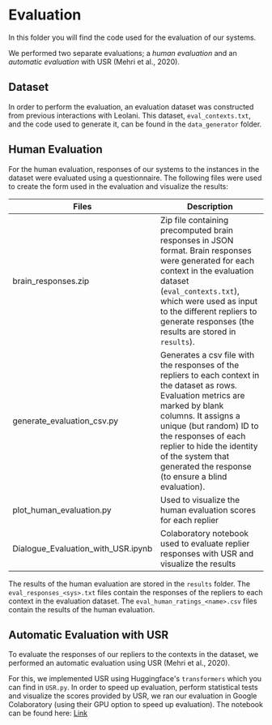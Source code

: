 # Evaluation

In this folder you will find the code used for the evaluation of our systems. 

We performed two separate evaluations; a _human evaluation_ and an _automatic evaluation_ with USR (Mehri et al., 2020). 

## Dataset
In order to perform the evaluation, an evaluation dataset was constructed from previous interactions with Leolani. This dataset, `eval_contexts.txt`, and the code used to generate it, can be found in the `data_generator` folder.

## Human Evaluation

For the human evaluation, responses of our systems to the instances in the dataset were evaluated using a questionnaire. The following files were used to create the form used in the evaluation and visualize the results:

| Files                              | Description |
| ---------------------------------- |-------------|
| brain_responses.zip                | Zip file containing precomputed brain responses in JSON format. Brain responses were generated for each context in the evaluation dataset (`eval_contexts.txt`), which were used as input to the different repliers to generate responses (the results are stored in `results`). |
| generate_evaluation_csv.py         | Generates a csv file with the responses of the repliers to each context in the dataset as rows. Evaluation metrics are marked by blank columns. It assigns a unique (but random) ID to the responses of each replier to hide the identity of the system that generated the response (to ensure a blind evaluation). |
| plot_human_evaluation.py           | Used to visualize the human evaluation scores for each replier |
| Dialogue_Evaluation_with_USR.ipynb | Colaboratory notebook used to evaluate replier responses with USR and visualize the results |

The results of the human evaluation are stored in the `results` folder. The `eval_responses_<sys>.txt` files contain the responses of the repliers to each context in the evaluation dataset. The `eval_human_ratings_<name>.csv` files contain the results of the human evaluation.

## Automatic Evaluation with USR

To evaluate the responses of our repliers to the contexts in the dataset, we performed an automatic evaluation using USR (Mehri et al., 2020).

For this, we implemented USR using Huggingface's `transformers` which you can find in `USR.py`. In order to speed up evaluation, perform statistical tests and visualize the scores provided by USR, we ran our evaluation in Google Colaboratory (using their GPU option to speed up evaluation). 
The notebook can be found here: [Link](https://colab.research.google.com/drive/1QDXn4QB574fPuk4gD4EoQXRXDRkXA_QM?usp=sharing)
